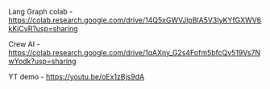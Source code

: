 Lang Graph colab - https://colab.research.google.com/drive/14Q5xGWVJlpBlA5V3IyKYfGXWV6kKjCvR?usp=sharing

Crew AI - https://colab.research.google.com/drive/1qAXny_G2s4Fofm5bfcQv519Vs7NwYodk?usp=sharing

YT demo - https://youtu.be/oEx1zBjs9dA
